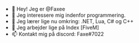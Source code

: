 - 👋 Hey! Jeg er @Faxee
- 👀 Jeg interessere mig indenfor programmering.
- 🌱 Jeg lærer lige nu omkring: .NET, Lua, C# og C++
- 💞️ Jeg arbejder lige på Index [FiveM]
- 📫 Kontakt mig på discord: Faxe#7022
